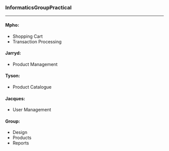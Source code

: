 ### InformaticsGroupPractical
* * *
#### Mpho:
* Shopping Cart
* Transaction Processing  

#### Jarryd:
* Product Management

#### Tyson: 
* Product Catalogue

#### Jacques: 
* User Management

#### Group: 
* Design 
* Products 
* Reports

